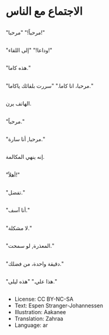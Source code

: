 # الاجتماع مع الناس

##
"مرحباً!" "مرحبا!"

##
"وداعا!" "إلى اللقاء!"

##
"هذه كاما."

##
"مرحبا، انا كاما." "سررت بلقائك ياكاما."

##
الهاتف يرن.

##
"مرحباً."

##
"مرحبا, أنا سارة."

##
إنه ينهي المكالمة.

##
"أهلاً!"

##
"تفضل."

##
"أنا آسف."

##
"لا مشكلة."

##
"المعذرة, لو سمحت."

##
"دقيقة واحدة، من فضلك."

##
"هذا علي." "هذه ليلى."

##
* License: CC BY-NC-SA
* Text: Espen Stranger-Johannessen
* Illustration: Aakanee
* Translation: Zahraa
* Language: ar
